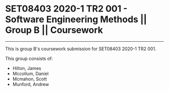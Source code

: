 # SET08403 2020-1 TR2 001 - Software Engineering Methods || Group B || Coursework

---
This is group B's coursework submission for SET08403 2020-1 TR2 001.

This group consists of:
* Hilton, James
* Mccollum, Daniel
* Mcmahon, Scott
* Munford, Andrew

